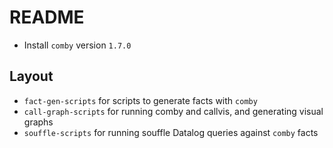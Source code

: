 # README

- Install `comby` version `1.7.0`

## Layout

- `fact-gen-scripts` for scripts to generate facts with `comby`
- `call-graph-scripts` for running comby and callvis, and generating visual graphs
- `souffle-scripts` for running souffle Datalog queries against `comby` facts
